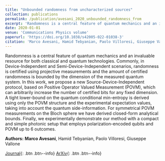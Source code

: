 ```yaml
---
title: "Unbounded randomness from uncharacterized sources"
collection: publications
permalink: /publication/avesani_2020_unbounded_randomness_from
excerpt: 'Randomness is a central feature of quantum mechanics and an invaluable resource for both classical and quantum technologies. Commonly, in Device-Independent and Semi-Device-Independent scenarios, rand...' if len(self.abstract) > 200 else self.abstract
date: 2020-01-01
venue: 'Communications Physics volume'
paperurl: 'https://doi.org/10.1038/s42005-022-01038-3'
citation: 'Marco Avesani, Hamid Tebyanian, Paolo Villoresi, Giuseppe Vallone, "Unbounded randomness from uncharacterized sources", Communications Physics volume, vol. 5, pp. 273, (2020).'
---
```


Randomness is a central feature of quantum mechanics and an invaluable resource for both classical and quantum technologies. Commonly, in Device-Independent and Semi-Device-Independent scenarios, randomness is certified using projective measurements and the amount of certified randomness is bounded by the dimension of the measured quantum system. In this work, we propose a new Source-Device-Independent protocol, based on Positive Operator Valued Measurement (POVM), which can arbitrarily increase the number of certified bits for any fixed dimension. A tight lower-bound on the quantum conditional min-entropy is derived using only the POVM structure and the experimental expectation values, taking into account the quantum side-information. For symmetrical POVM measurements on the Bloch sphere we have derived closed-form analytical bounds. Finally, we experimentally demonstrate our method with a compact and simple photonic setup that employs polarization-encoded qubits and POVM up to 6 outcomes.

**Authors:** **Marco Avesani**, Hamid Tebyanian, Paolo Villoresi, Giuseppe Vallone


[Journal](https://doi.org/10.1038/s42005-022-01038-3){: .btn .btn--info} [ArXiv](https://arxiv.org/abs/2010.05798){: .btn .btn--info}
